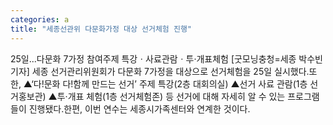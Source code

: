 ```yaml
---
categories: a
title: "세종선관위 다문화가정 대상 선거체험 진행"
---
```

25일...다문화 7가정 참여주제 특강ㆍ사료관람ㆍ투·개표체험 [굿모닝충청=세종 박수빈 기자] 세종 선거관리위원회가 다문화 7가정을 대상으로 선거체험을 25일 실시했다.또한, ▲‘다!문화 다!함께 만드는 선거’ 주제 특강(2층 대회의실) ▲선거 사료 관람(1층 선거홍보관) ▲투‧개표 체험(1층 선거체험존) 등 선거에 대해 자세히 알 수 있는 프로그램들이 진행됐다.한편, 이번 연수는 세종시가족센터와 연계한 것이다.